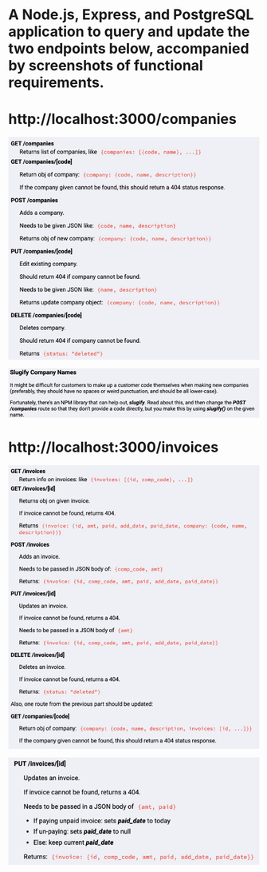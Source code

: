 # A Node.js, Express, and PostgreSQL application to query and update the two endpoints below, accompanied by screenshots of functional requirements.

# http://localhost:3000/companies

![Screenshot](./screenshots/screenshot1.png)

![Screenshot](./screenshots/screenshot2.png)

# http://localhost:3000/invoices

![Screenshot](./screenshots/screenshot3.png)

![Screenshot](./screenshots/screenshot4.png)
